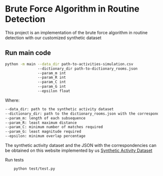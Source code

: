 # Brute Force Algorithm in Routine Detection

This project is an implementation of the brute force algorithm in routine detection with our customized synthetic dataset

## Run main code

```bash
python -m main --data_dir path-to-activities-simulation.csv 
               --dictionary_dir path-to-dictionary_rooms.json
               --param_m int
               --param_R int 
               --param_C int
               --param_G int
               --epsilon float
```


Where:
```markdown
--data_dir: path to the synthetic activity dataset 
--dictionary_dir: path to the dictionary_rooms.json with the correspondencies
--param_m: length of each subsequence
--param_R: least maximum distance 
--param_C: minimum number of matches required
--param_G: least magnitude required
--epsilon: minimum overlap percentage
```


The synthetic activity dataset and the JSON with the correspondencies can be obtained on this website implemented by us [Synthetic Activity Dataset](https://javiergavina.github.io/Synthetic-Activity-Dataset/index.html)


Run tests

```bash
    python test/test.py
```

